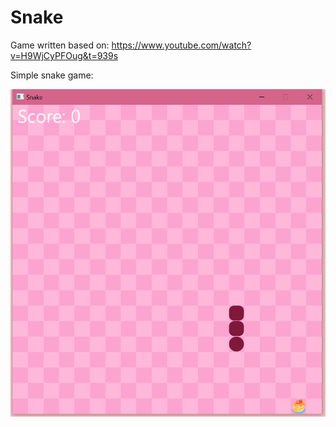 # Snake
Game written based on: https://www.youtube.com/watch?v=H9WjCyPFOug&t=939s

Simple snake game:

![img.png](img.png)